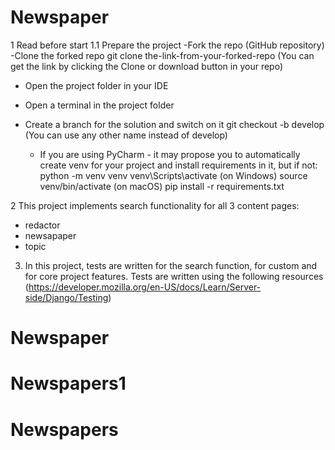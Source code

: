 # Newspaper

1 Read before start
1.1 Prepare the project
   -Fork the repo (GitHub repository)
   -Clone the forked repo
   git clone the-link-from-your-forked-repo
(You can get the link by clicking the Clone or download button in your repo)

   - Open the project folder in your IDE
   - Open a terminal in the project folder
   - Create a branch for the solution and switch on it
   git checkout -b develop
(You can use any other name instead of develop)

     - If you are using PyCharm - it may propose you to automatically create venv for 
your project and install requirements in it, but if not:
   python -m venv venv
   venv\Scripts\activate (on Windows)
   source venv/bin/activate (on macOS)
   pip install -r requirements.txt

2 This project implements search functionality for all 3 content pages:
   - redactor
   - newsapaper
   - topic
3. In this project, tests are written for the search function, for custom and for core project features. 
Tests are written using the following resources (https://developer.mozilla.org/en-US/docs/Learn/Server-side/Django/Testing)
# Newspaper
# Newspapers1
# Newspapers

